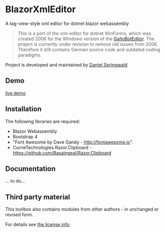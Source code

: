 # BlazorXmlEditor

A tag-view-style xml editor for dotnet blazor webassembly

> This is a port of the xml-editor for dotnet WinForms, which was created 2006 for the Windows version of the [GaitoBotEditor](https://www.gaitobot.de).
> The project is currently under revision to remove old issues from 2006. Therefore it still contains German source code and outdated coding paradigms. 

Project is developed and maintained by [Daniel Springwald](https://blog.springwald.de)

## Demo

[live demo](https://www.springwald.de/demos/BlazorXmlEditor/)

## Installation

The following libraries are required:

- Blazor Webassembly
- Bootstrap 4
- "Font Awesome by Dave Gandy - http://fontawesome.io".
- CurrieTechnologies.Razor.Clipboard - https://github.com/Basaingeal/Razor.Clipboard

## Documentation

... to do...

## Third party material

This toolbox also contains modules from other authors - in unchanged or revised form.

For details see [the license info](LICENSE.md).
